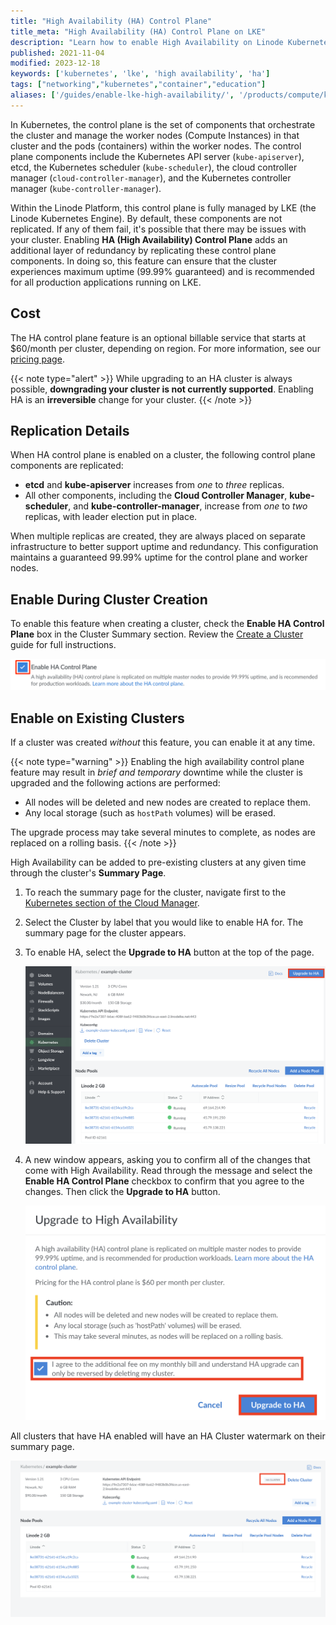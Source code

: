 ```yaml
---
title: "High Availability (HA) Control Plane"
title_meta: "High Availability (HA) Control Plane on LKE"
description: "Learn how to enable High Availability on Linode Kubernetes Engine."
published: 2021-11-04
modified: 2023-12-18
keywords: ['kubernetes', 'lke', 'high availability', 'ha']
tags: ["networking","kubernetes","container","education"]
aliases: ['/guides/enable-lke-high-availability/', '/products/compute/kubernetes/guides/enable-high-availability/']
---
```


In Kubernetes, the control plane is the set of components that orchestrate the cluster and manage the worker nodes (Compute Instances) in that cluster and the pods (containers) within the worker nodes. The control plane components include the Kubernetes API server (`kube-apiserver`), etcd, the Kubernetes scheduler (`kube-scheduler`), the cloud controller manager (`cloud-controller-manager`), and the Kubernetes controller manager (`kube-controller-manager`).

Within the Linode Platform, this control plane is fully managed by LKE (the Linode Kubernetes Engine). By default, these components are not replicated. If any of them fail, it's possible that there may be issues with your cluster. Enabling **HA (High Availability) Control Plane** adds an additional layer of redundancy by replicating these control plane components. In doing so, this feature can ensure that the cluster experiences maximum uptime (99.99% guaranteed) and is recommended for all production applications running on LKE.

## Cost

The HA control plane feature is an optional billable service that starts at $60/month per cluster, depending on region. For more information, see our [pricing page](https://www.linode.com/pricing/).

{{< note type="alert" >}}
While upgrading to an HA cluster is always possible, **downgrading your cluster is not currently supported**. Enabling HA is an **irreversible** change for your cluster.
{{< /note >}}

## Replication Details

When HA control plane is enabled on a cluster, the following control plane components are replicated:

- **etcd** and **kube-apiserver** increases from *one* to *three* replicas.
- All other components, including the **Cloud Controller Manager**, **kube-scheduler**, and **kube-controller-manager**, increase from *one* to *two* replicas, with leader election put in place.

When multiple replicas are created, they are always placed on separate infrastructure to better support uptime and redundancy. This configuration maintains a guaranteed 99.99% uptime for the control plane and worker nodes.

## Enable During Cluster Creation

To enable this feature when creating a cluster, check the **Enable HA Control Plane** box in the Cluster Summary section. Review the [Create a Cluster](/docs/products/compute/kubernetes/guides/create-cluster/#optionally-enable-high-availability) guide for full instructions.

![Screenshot of the Enable HA toggle during cluster creation](create-cluster-enable-ha.png)

## Enable on Existing Clusters

If a cluster was created *without* this feature, you can enable it at any time.

{{< note type="warning" >}}
Enabling the high availability control plane feature may result in *brief and temporary* downtime while the cluster is upgraded and the following actions are performed:

- All nodes will be deleted and new nodes are created to replace them.
- Any local storage (such as `hostPath` volumes) will be erased.

The upgrade process may take several minutes to complete, as nodes are replaced on a rolling basis.
{{< /note >}}

High Availability can be added to pre-existing clusters at any given time through the cluster's **Summary Page**.

1. To reach the summary page for the cluster, navigate first to the [Kubernetes section of the Cloud Manager](https://cloud.linode.com/kubernetes/clusters).

1. Select the Cluster by label that you would like to enable HA for. The summary page for the cluster appears.

1. To enable HA, select the **Upgrade to HA** button at the top of the page.

    ![LKE HA cluster upgrade](upgrade-to-ha.png "Kubernetes HA upgrade.")

1. A new window appears, asking you to confirm all of the changes that come with High Availability. Read through the message and select the **Enable HA Control Plane** checkbox to confirm that you agree to the changes. Then click the **Upgrade to HA** button.

    ![LKE HA cluster enable](cluster-ha-enable.png "Kubernetes HA Cluster Enable.")

All clusters that have HA enabled will have an HA Cluster watermark on their summary page.

![LKE HA cluster watermark](ha-cluster-watermark.png "LKE HA cluster watermark.")
